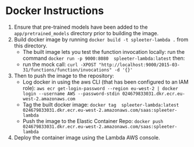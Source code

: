 # Docker Instructions

1. Ensure that pre-trained models have been added to the ```app/pretrained_models``` directory prior to building the image.
2. Build docker image by running ```docker build -t spleeter-lambda .``` from this directory.
    * The built image lets you test the function invocation locally: run the command ```docker run -p 9000:8080  spleeter-lambda:latest``` then:
    * run the mock call: ```curl -XPOST "http://localhost:9000/2015-03-31/functions/function/invocations" -d '{}'```
3. Then to push the image to the repository:
    * Log docker in using the aws CLI (that has been configured to an IAM role): ```aws ecr get-login-password --region eu-west-2 | docker login --username AWS --password-stdin 024679833031.dkr.ecr.eu-west-2.amazonaws.com```
    * Tag the built docker image: ```docker tag  spleeter-lambda:latest 024679833031.dkr.ecr.eu-west-2.amazonaws.com/saas:spleeter-lambda```
    * Push the image to the Elastic Container Repo: ```docker push 024679833031.dkr.ecr.eu-west-2.amazonaws.com/saas:spleeter-lambda```
4. Deploy the container image using the Lambda AWS console.